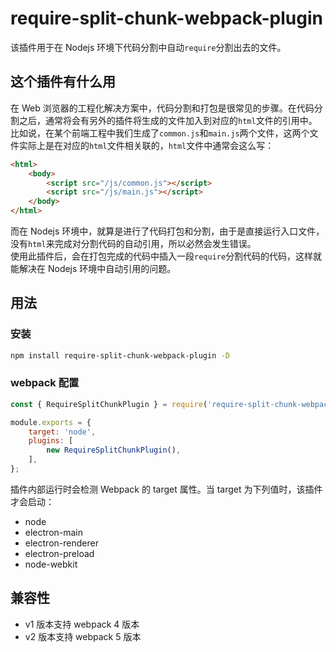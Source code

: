 # require-split-chunk-webpack-plugin

该插件用于在 Nodejs 环境下代码分割中自动`require`分割出去的文件。

## 这个插件有什么用

在 Web 浏览器的工程化解决方案中，代码分割和打包是很常见的步骤。在代码分割之后，通常将会有另外的插件将生成的文件加入到对应的`html`文件的引用中。  
比如说，在某个前端工程中我们生成了`common.js`和`main.js`两个文件，这两个文件实际上是在对应的`html`文件相关联的，`html`文件中通常会这么写：

```html
<html>
    <body>
        <script src="/js/common.js"></script>
        <script src="/js/main.js"></script>
    </body>
</html>
```

而在 Nodejs 环境中，就算是进行了代码打包和分割，由于是直接运行入口文件，没有`html`来完成对分割代码的自动引用，所以必然会发生错误。  
使用此插件后，会在打包完成的代码中插入一段`require`分割代码的代码，这样就能解决在 Nodejs 环境中自动引用的问题。  

## 用法

### 安装
```bash
npm install require-split-chunk-webpack-plugin -D
```

### webpack 配置
```javascript
const { RequireSplitChunkPlugin } = require('require-split-chunk-webpack-plugin');

module.exports = {
    target: 'node',
    plugins: [
        new RequireSplitChunkPlugin(),
    ],
};
```

插件内部运行时会检测 Webpack 的 target 属性。当 target 为下列值时，该插件才会启动：  

* node
* electron-main
* electron-renderer
* electron-preload
* node-webkit

## 兼容性

* v1 版本支持 webpack 4 版本
* v2 版本支持 webpack 5 版本
